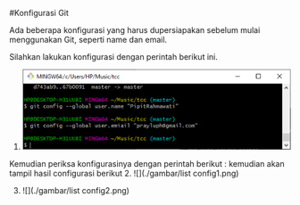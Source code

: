 #Konfigurasi Git

Ada beberapa konfigurasi yang harus dupersiapakan sebelum mulai menggunakan Git, seperti name dan email.

Silahkan lakukan konfigurasi dengan perintah berikut ini.
1. ![](./gambar/config1.png)

Kemudian periksa konfigurasinya dengan perintah berikut :
kemudian akan tampil hasil configurasi berikut
2. ![](./gambar/list config1.png)

3. ![](./gambar/list config2.png)
